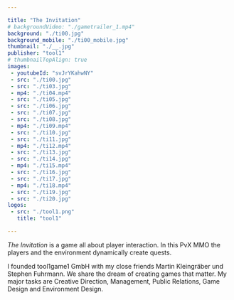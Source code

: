 ```yaml
---

title: "The Invitation"
# backgroundVideo: "./gametrailer_1.mp4"
background: "./ti00.jpg"
background_mobile: "./ti00_mobile.jpg"
thumbnail: "./__.jpg"
publisher: "tool1"
# thumbnailTopAlign: true
images:
 - youtubeId: "svJrYKahwNY"
 - src: "./ti00.jpg"
 - src: "./ti03.jpg"
 - mp4: "./ti04.mp4"
 - src: "./ti05.jpg"
 - src: "./ti06.jpg"
 - src: "./ti07.jpg"
 - src: "./ti08.jpg"
 - mp4: "./ti09.mp4"
 - src: "./ti10.jpg"
 - src: "./ti11.jpg"
 - mp4: "./ti12.mp4"
 - src: "./ti13.jpg"
 - src: "./ti14.jpg"
 - mp4: "./ti15.mp4"
 - src: "./ti16.jpg"
 - src: "./ti17.jpg"
 - mp4: "./ti18.mp4"
 - src: "./ti19.jpg"
 - src: "./ti20.jpg"
logos: 
 - src: "./tool1.png" 
   title: "tool1"

---
```


*The Invitation* is a game all about player interaction. In this PvX MMO the players and the environment dynamically create quests.

I founded tool1game1 GmbH with my close friends Martin Kleingräber und Stephen Fuhrmann. We share the dream of creating games that matter.
My major tasks are Creative Direction, Management, Public Relations, Game Design and Environment Design.
